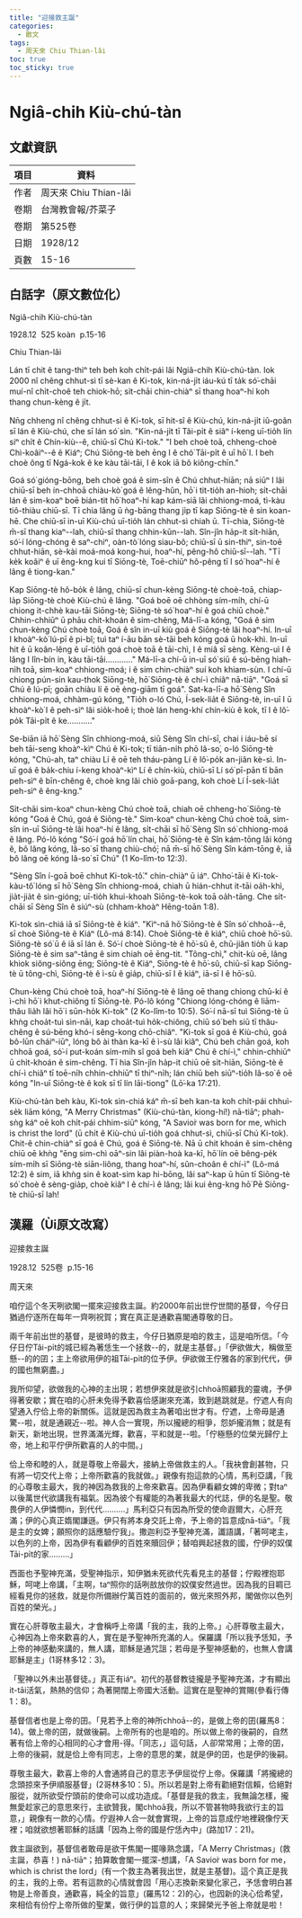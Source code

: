 ```yaml
---
title: "迎接救主誕"
categories:
  - 散文
tags:
  - 周天來 Chiu Thian-lâi
toc: true
toc_sticky: true
---
```


# Ngiâ-chih Kiù-chú-tàn

## 文獻資訊

| 項目 | 資料 |
|---|---|
| 作者 | 周天來 Chiu Thian-lâi |
| 卷期 | 台灣教會報/芥菜子 |
| 卷期 | 第525卷 |
| 日期 | 1928/12 |
| 頁數 | 15-16 |

## 白話字（原文數位化）

Ngiâ-chih Kiù-chú-tàn

1928.12  525 koàn  p.15-16

Chiu Thian-lâi

Lán tī chit ê tang-thiⁿ teh beh koh chi̍t-pái lâi Ngiâ-chih Kiù-chú-tàn. Iok 2000 nî chêng chhut-sì tī sè-kan ê Ki-tok, kin-ná-ji̍t iáu-kú tī ta̍k só͘-chāi muí-nî chi̍t-choê teh chiok-hō; si̍t-chāi chin-chiàⁿ sī thang hoaⁿ-hí koh thang chun-kèng ê ji̍t.

Nn̄g chheng nî chêng chhut-sì ê Ki-tok, sī hit-sî ê Kiù-chú, kin-ná-ji̍t iû-goân sī lán ê Kiù-chú, che sī lán só͘ sìn. "Kin-ná-ji̍t tī Tâi-pi̍t ê siâⁿ í-keng uī-tio̍h lín siⁿ chi̍t ê Chín-kiù--ê, chiū-sī Chú Ki-tok." "I beh choè toā, chheng-choè Chì-koâiⁿ--ê ê Kiáⁿ; Chú Siōng-tè beh ēng I ê chó͘ Tāi-pi̍t ê uī hō͘ I. I beh choè ông tī Ngá-kok ê ke kàu tāi-tāi, I ê kok iā bô kiông-chīn."

Goá só͘ gióng-bōng, beh choè goá ê sim-sîn ê Chú chhut-hiān; nā siūⁿ I lâi chiū-sī beh ín-chhoā chiàu-kò͘ goá ê lêng-hûn, hō͘ i tit-tio̍h an-hioh; si̍t-chāi lán ê sim-koaⁿ boē bián-tit hō͘ hoaⁿ-hí kap kám-siā lâi chhiong-moá, tì-kàu tiô-thiàu chiū-sī. Tī chia lâng ū ǹg-bāng thang ji̍p tī kap Siōng-tè ê sin koan-hē. Che chiū-sī in-uī Kiù-chú uī-tio̍h lán chhut-sì chiah ū. Tī-chia, Siōng-tè m̄-sī thang kiaⁿ--lah, chiū-sī thang chhin-kūn--lah. Sîn-jîn ha̍p-it si̍t-hiān, só͘-í lóng-chóng ê saⁿ-chiⁿ, oàn-tò͘ lóng siau-bô; chiū-sī ū sin-thiⁿ, sin-toē chhut-hiān, sè-kài moá-moá kong-hui, hoaⁿ-hí, pêng-hô chiū-sī--lah. "Tī ke̍k koâiⁿ ê uī êng-kng kui tī Siōng-tè, Toē-chiūⁿ hô-pêng tī I só͘ hoaⁿ-hí ê lâng ê tiong-kan."

Kap Siōng-tè hô-bo̍k ê lâng, chiū-sī chun-kèng Siōng-tè choè-toā, chiap-la̍p Siōng-tè choè Kiù-chú ê lâng. "Goá boē oē chhòng sím-mi̍h, chí-ū chiong it-chhè kau-tāi Siōng-tè; Siōng-tè só͘ hoaⁿ-hí ê goá chiū choè." Chhin-chhiūⁿ ū phāu chit-khoán ê sim-chêng, Má-lī-a kóng, "Goá ê sim chun-kèng Chú choè toā, Goá ê sîn in-uī kiù goá ê Siōng-tè lâi hoaⁿ-hí. In-uī I khoàⁿ-kò͘ lú-pī ê pi-bî; tuì taⁿ í-āu bān sè-tāi beh kóng goá ū hok-khì. In-uī hit ê ū koân-lêng ê uī-tio̍h goá choè toā ê tāi-chì, I ê miâ sī sèng. Kèng-uì I ê lâng I lîn-bín in, kàu tāi-tāi............" Má-lī-a chí-ū in-uī só͘ siū ê sú-bēng hiah-ni̍h toā, sim-koaⁿ chhiong-moá; i ê sim chin-chiàⁿ suí koh khiam-sùn. I chí-ū chiong pún-sin kau-thok Siōng-tè, hō͘ Siōng-tè ê chí-ì chiâⁿ nā-tiāⁿ. "Goá sī Chú ê lú-pī; goān chiàu lí ê oē èng-giām tī goá". Sat-ka-lī-a hō͘ Sèng Sîn chhiong-moá, chhàm-gú kóng, "Tio̍h o-ló Chú, Í-sek-lia̍t ê Siōng-tè, in-uī I ū khoàⁿ-kò͘ I ê peh-sìⁿ lâi sio̍k-hoê i; thoè lán heng-khí chín-kiù ê kok, tī I ê lô͘-po̍k Tāi-pi̍t ê ke..........."

Se-biān iā hō͘ Sèng Sîn chhiong-moá, siū Sèng Sîn chí-sī, chai i iáu-bē sí beh tāi-seng khoàⁿ-kìⁿ Chú ê Ki-tok; tī tiān-ni̍h phō Iâ-so͘, o-ló Siōng-tè kóng, "Chú-ah, taⁿ chiàu Lí ê oē teh tháu-pàng Lí ê lô͘-po̍k an-jiân kè-sì. In-uī goá ê ba̍k-chiu í-keng khoàⁿ-kìⁿ Lí ê chín-kiù, chiū-sī Lí só͘ pī-pān tī bān peh-sìⁿ ê bīn-chêng ê, choè kng lâi chiò goā-pang, koh choè Lí Í-sek-lia̍t peh-sìⁿ ê êng-kng."

Si̍t-chāi sim-koaⁿ chun-kèng Chú choè toā, chiah oē chheng-ho͘ Siōng-tè kóng "Goá ê Chú, goá ê Siōng-tè." Sim-koaⁿ chun-kèng Chú choè toā, sim-sîn in-uī Siōng-tè lâi hoaⁿ-hí ê lâng, si̍t-chāi sī hō͘ Sèng Sîn só͘ chhiong-moá ê lâng. Pó-lô kóng "Só͘-í goá hō͘ lín chai, hō͘ Siōng-tè ê Sîn kám-tōng lâi kóng ê, bô lâng kóng, Iâ-so͘ sī thang chiù-chó͘; nā m̄-sī hō͘ Sèng Sîn kám-tōng ê, iā bô lâng oē kóng Iâ-so͘ sī Chú" (1 Ko-lîm-to 12:3).

"Sèng Sîn í-goā boē chhut Ki-tok-tô͘." chin-chiàⁿ ū iáⁿ. Chho͘-tāi ê Ki-tok-kàu-tô͘ lóng sī hō͘ Sèng Sîn chhiong-moá, chiah ū hián-chhut it-tāi oa̍h-khì, jia̍t-jia̍t ê sìn-gióng; uī-tio̍h khui-khoah Siōng-tè-kok toā oa̍h-tāng. Che si̍t-chāi sī Sèng Sîn ê siúⁿ-sù (chham-khoàⁿ Hēng-toān 1:8).

Ki-tok sìn-chiá iā sī Siōng-tè ê kiáⁿ. "Kìⁿ-nā hō͘ Siōng-tè ê Sîn só͘ chhoā--ê, sī choè Siōng-tè ê Kiáⁿ (Lô-má 8:14). Choè Siōng-tè ê kiáⁿ, chiū choè hō͘-sû. Siōng-tè só͘ ū ê iā sī lán ê. Só͘-í choè Siōng-tè ê hō͘-sû ê, chū-jiân tio̍h ū kap Siōng-tè ê sim saⁿ-tâng ê sim chiah oē ēng-tit. "Tông-chì," chit-kù oē, lâng khiok siông-siông ēng; Siōng-tè ê Kiáⁿ, Siōng-tè ê hō͘-sû, chiū-sī kap Siōng-tè ū tông-chì, Siōng-tè ê ì-sù ê gia̍p, chiū-sī I ê kiáⁿ, iā-sī I ê hō͘-sû.

Chun-kèng Chú choè toā, hoaⁿ-hí Siōng-tè ê lâng oē thang chiong chū-kí ê ì-chì hō͘ i khut-chiông tī Siōng-tè. Pó-lô kóng "Chiong lóng-chóng ê liām-thâu lia̍h lâi hō͘ i sūn-ho̍k Ki-tok" (2 Ko-lîm-to 10:5). Só͘-í nā-sī tuì Siōng-tè ū khǹg choa̍t-tuì sìn-nāi, kap choa̍t-tuì ho̍k-chiông, chiū só͘ beh siū tī thâu-chêng ê sú-bēng khó-í sêng-kong chō-chiâⁿ. "Ki-tok sī goá ê Kiù-chú, goá bô-lūn cháiⁿ-iūⁿ, lóng bô ài thàn ka-kī ê ì-sù lâi kiâⁿ, Chú beh chān goá, koh chhoā goá, só͘-í put-koán sím-mi̍h sî goá beh kiâⁿ Chú ê chí-ì," chhin-chhiūⁿ ū chi̍t-khoán ê sim-chêng. Tī hia Sîn-jîn ha̍p-it chiū oē si̍t-hiān, Siōng-tè ê chí-ì chiâⁿ tī toē-ni̍h chhin-chhiūⁿ tī thiⁿ-ni̍h; lán chiū beh siūⁿ-tio̍h Iâ-so͘ ê oē kóng "In-uī Siōng-tè ê kok sī tī lín lāi-tiong" (Lō͘-ka 17:21).

Kiù-chú-tàn beh kàu, Ki-tok sìn-chiá káⁿ m̄-sī beh kan-ta koh chi̍t-pái chhuì-se̍k liām kóng, "A Merry Christmas" (Kiù-chú-tàn, kiong-hí!) nā-tiāⁿ; phah-sǹg káⁿ oē koh chi̍t-pái chhim-siūⁿ kóng, "A Savio͘r was born for me, which is christ the lord" (ū chi̍t ê Kiù-chú uī-tio̍h goá chhut-sì, chiū-sī Chú Ki-tok). Chit-ê chin-chiàⁿ sī goá ê Chú, goá ê Siōng-tè. Nā ū chit khoán ê sim-chêng chiū oē khǹg "ēng sim-chì oāⁿ-sin lâi piàn-hoà ka-kī, hō͘ lín oē bêng-pe̍k sím-mi̍h sī Siōng-tè siān-liông, thang hoaⁿ-hí, sûn-choân ê chí-ì" (Lô-má 12:2) ê sim, iā khǹg sin ê koat-sim kap hi-bōng, lâi saⁿ-kap ū hūn tī Siōng-tè só͘ choè ê sèng-gia̍p, choè kiâⁿ I ê chí-ì ê lâng; lâi kui êng-kng hō͘ Pē Siōng-tè chiū-sī lah!

## 漢羅（Ùi原文改寫）

迎接救主誕

1928.12  525卷  p.15-16

周天來

咱佇這个冬天咧欲閣一擺來迎接救主誕。約2000年前出世佇世間的基督，今仔日猶過佇逐所在每年一齊咧祝賀；實在真正是通歡喜閣通尊敬的日。

兩千年前出世的基督，是彼時的救主，今仔日猶原是咱的救主，這是咱所信。「今仔日佇Tâi-pi̍t的城已經為著恁生一个拯救--的，就是主基督。」「伊欲做大，稱做至懸--的的囝；主上帝欲用伊的祖Tāi-pi̍t的位予伊。伊欲做王佇雅各的家到代代，伊的國也無窮盡。」

我所仰望，欲做我的心神的主出現；若想伊來就是欲引chhoā照顧我的靈魂，予伊得著安歇；實在咱的心肝未免得予歡喜佮感謝來充滿，致到趒跳就是。佇遮人有向望通入佇佮上帝的新關係。這就是因為救主為著咱出世才有。佇遮，上帝毋是通驚--啦，就是通親近--啦。神人合一實現，所以攏總的相爭，怨妒攏消無；就是有新天，新地出現，世界滿滿光輝，歡喜，平和就是--啦。「佇極懸的位榮光歸佇上帝，地上和平佇伊所歡喜的人的中間。」

佮上帝和睦的人，就是尊敬上帝最大，接納上帝做救主的人。「我袂會創甚物，只有將一切交代上帝；上帝所歡喜的我就做。」親像有抱這款的心情，馬利亞講，「我的心尊敬主最大，我的神因為救我的上帝來歡喜。因為伊看顧女婢的卑微；對taⁿ以後萬世代欲講我有福氣。因為彼个有權能的為著我最大的代誌，伊的名是聖。敬畏伊的人伊憐憫in，到代代..........」馬利亞只有因為所受的使命遐爾大，心肝充滿；伊的心真正媠閣謙遜。伊只有將本身交託上帝，予上帝的旨意成nā-tiāⁿ。「我是主的女婢；願照你的話應驗佇我」。撒迦利亞予聖神充滿，讖語講，「著呵咾主，以色列的上帝，因為伊有看顧伊的百姓來贖回伊；替咱興起拯救的國，佇伊的奴僕Tāi-pi̍t的家.........」

西面也予聖神充滿，受聖神指示，知伊猶未死欲代先看見主的基督；佇殿裡抱耶穌，呵咾上帝講，「主啊，taⁿ照你的話咧敨放你的奴僕安然過世。因為我的目睭已經看見你的拯救，就是你所備辦佇萬百姓的面前的，做光來照外邦，閣做你以色列百姓的榮光。」

實在心肝尊敬主最大，才會稱呼上帝講「我的主，我的上帝。」心肝尊敬主最大，心神因為上帝來歡喜的人，實在是予聖神所充滿的人。保羅講「所以我予恁知，予上帝的神感動來講的，無人講，耶穌是通咒詛；若毋是予聖神感動的，也無人會講耶穌是主」(1哥林多12：3)。

「聖神以外未出基督徒。」真正有iáⁿ。初代的基督教徒攏是予聖神充滿，才有顯出it-tāi活氣，熱熱的信仰；為著開闊上帝國大活動。這實在是聖神的賞賜(參看行傳1：8)。

基督信者也是上帝的囝。「見若予上帝的神所chhoā--的，是做上帝的囝(羅馬8：14)。做上帝的囝，就做後嗣。上帝所有的也是咱的。所以做上帝的後嗣的，自然著有佮上帝的心相同的心才會用-得。「同志，」這句話，人卻常常用；上帝的囝，上帝的後嗣，就是佮上帝有同志，上帝的意思的業，就是伊的囝，也是伊的後嗣。

尊敬主最大，歡喜上帝的人會通將自己的意志予伊屈從佇上帝。保羅講「將攏總的念頭掠來予伊順服基督」(2哥林多10：5)。所以若是對上帝有勸絕對信賴，佮絕對服從，就所欲受佇頭前的使命可以成功造成。「基督是我的救主，我無論怎樣，攏無愛趁家己的意思來行，主欲贊我，閣chhoā我，所以不管甚物時我欲行主的旨意，」親像有一款的心情。佇遐神人合一就會實現，上帝的旨意成佇地裡親像佇天裡；咱就欲想著耶穌的話講「因為上帝的國是佇恁內中」(路加17：21)。

救主誕欲到，基督信者敢毋是欲干焦閣一擺喙熟念講，「A Merry Christmas」(救主誕，恭喜！) nā-tiāⁿ；拍算敢會閣一擺深-想講，「A Savio͘r was born for me，which is christ the lord」(有一个救主為著我出世，就是主基督)。這个真正是我的主，我的上帝。若有這款的心情就會囥「用心志換新來變化家己，予恁會明白甚物是上帝善良，通歡喜，純全的旨意」(羅馬12：2)的心，也囥新的決心佮希望，來相佮有份佇上帝所做的聖業，做行伊的旨意的人；來歸榮光予爸上帝就是啦！
